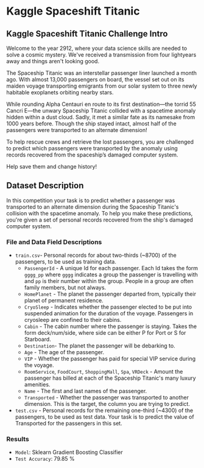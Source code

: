 # Kaggle Spaceshift Titanic
## Kaggle Spaceshift Titanic Challenge Intro

Welcome to the year 2912, where your data science skills are needed to solve a cosmic mystery. We've received a transmission from four lightyears away and things aren't looking good.

The Spaceship Titanic was an interstellar passenger liner launched a month ago. With almost 13,000 passengers on board, the vessel set out on its maiden voyage transporting emigrants from our solar system to three newly habitable exoplanets orbiting nearby stars.

While rounding Alpha Centauri en route to its first destination—the torrid 55 Cancri E—the unwary Spaceship Titanic collided with a spacetime anomaly hidden within a dust cloud. Sadly, it met a similar fate as its namesake from 1000 years before. Though the ship stayed intact, almost half of the passengers were transported to an alternate dimension!

To help rescue crews and retrieve the lost passengers, you are challenged to predict which passengers were transported by the anomaly using records recovered from the spaceship’s damaged computer system.

Help save them and change history!

## Dataset Description

In this competition your task is to predict whether a passenger was transported to an alternate dimension during the Spaceship Titanic's collision with the spacetime anomaly. To help you make these predictions, you're given a set of personal records recovered from the ship's damaged computer system.

### File and Data Field Descriptions

* `train.csv`- Personal records for about two-thirds (~8700) of the passengers, to be used as training data.
    * `PassengerId` - A unique Id for each passenger. Each Id takes the form `gggg_pp` where `gggg` indicates a group the passenger is travelling with and `pp` is their number within the group. People in a group are often family members, but not always.
    * `HomePlanet` - The planet the passenger departed from, typically their planet of permanent residence.
    * `CryoSleep` - Indicates whether the passenger elected to be put into suspended animation for the duration of the voyage. Passengers in cryosleep are confined to their cabins.
    * `Cabin` - The cabin number where the passenger is staying. Takes the form deck/num/side, where side can be either P for Port or S for Starboard.
    * `Destination`- The planet the passenger will be debarking to.
    * `Age` - The age of the passenger.
    * `VIP` - Whether the passenger has paid for special VIP service during the voyage.
    * `RoomService`, `FoodCourt`, `ShoppingMall`, `Spa`, `VRDeck` - Amount the passenger has billed at each of the Spaceship Titanic's many luxury amenities.
    * `Name` - The first and last names of the passenger.
    * `Transported` - Whether the passenger was transported to another dimension. This is the target, the column you are trying to predict.
* `test.csv` - Personal records for the remaining one-third (~4300) of the passengers, to be used as test data. Your task is to predict the value of Transported for the passengers in this set.

### Results 

* `Model`: Sklearn Gradient Boosting Classifier
* `Test Accuracy`: 79.85 % 


